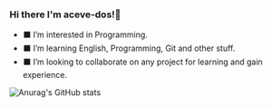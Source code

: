 ### Hi there  I'm aceve-dos!👋

- :black_large_square: I’m interested in Programming.
- :black_large_square: I’m learning English, Programming, Git and other stuff.
- :black_large_square: I’m looking to collaborate on any project for learning and gain experience.


![Anurag's GitHub stats](https://github-readme-stats.vercel.app/api?username=aceve-dos&show_icons=true&theme=tokyonight)

